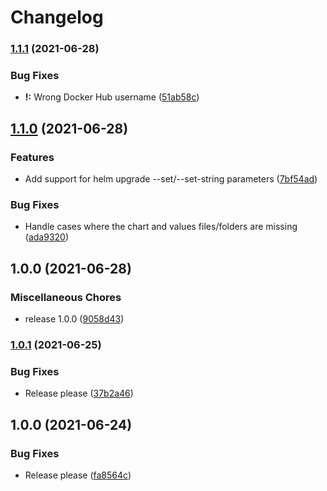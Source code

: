 # Changelog

### [1.1.1](https://www.github.com/jmagnusson/deploy-helm-gke-action/compare/v1.1.0...v1.1.1) (2021-06-28)


### Bug Fixes

* **!:** Wrong Docker Hub username ([51ab58c](https://www.github.com/jmagnusson/deploy-helm-gke-action/commit/51ab58c10e2a3b43209e6aaba419b71e959a54d8))

## [1.1.0](https://www.github.com/jmagnusson/deploy-helm-gke-action/compare/v1.0.0...v1.1.0) (2021-06-28)


### Features

* Add support for helm upgrade --set/--set-string parameters ([7bf54ad](https://www.github.com/jmagnusson/deploy-helm-gke-action/commit/7bf54ad907ad82d24fe914dd4199c0334f395559))


### Bug Fixes

* Handle cases where the chart and values files/folders are missing ([ada9320](https://www.github.com/jmagnusson/deploy-helm-gke-action/commit/ada9320cdbcd46af14eff6baf8f4ff909198dda3))

## 1.0.0 (2021-06-28)


### Miscellaneous Chores

* release 1.0.0 ([9058d43](https://www.github.com/jmagnusson/deploy-helm-gke-action/commit/9058d43ebe1551d06c84b3dd26b2b68be3182443))

### [1.0.1](https://www.github.com/jmagnusson/deploy-helm-gke-action/compare/v1.0.0...v1.0.1) (2021-06-25)


### Bug Fixes

* Release please ([37b2a46](https://www.github.com/jmagnusson/deploy-helm-gke-action/commit/37b2a460de97f8ef3feac767ebcf5c312653ec69))

## 1.0.0 (2021-06-24)


### Bug Fixes

* Release please ([fa8564c](https://www.github.com/jmagnusson/deploy-helm-gke-action/commit/fa8564cd6cef422b80b86dd0eaf7eed11ee788a7))
